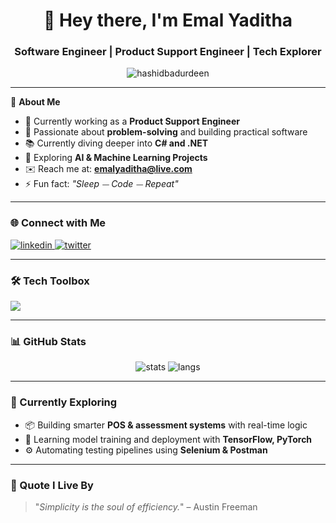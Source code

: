 <h1 align="center">👋 Hey there, I'm Emal Yaditha</h1>
<h3 align="center">Software Engineer | Product Support Engineer | Tech Explorer</h3>

<p align="center">
  <img src="https://komarev.com/ghpvc/?username=hashidbadurdeen&label=Profile%20views&color=0e75b6&style=flat" alt="hashidbadurdeen" />
</p>

---

🚀 **About Me**  
- 💼 Currently working as a **Product Support Engineer**  
- 🔧 Passionate about **problem-solving** and building practical software  
- 📚 Currently diving deeper into **C# and .NET**  
- 🤖 Exploring **AI & Machine Learning Projects**  
- ✉️ Reach me at: **emalyaditha@live.com**  
- ⚡ Fun fact: _"Sleep ⏤ Code ⏤ Repeat"_  

---

### 🌐 Connect with Me
<p align="left">
  <a href="https://linkedin.com/in/emalyaditha" target="_blank">
    <img src="https://skillicons.dev/icons?i=linkedin" alt="linkedin" />
  </a>
  <a href="https://x.com/emalyaditha" target="_blank">
    <img src="https://skillicons.dev/icons?i=twitter" alt="twitter" />
  </a>
</p>

---

### 🛠️ Tech Toolbox
<p align="left">
  <img src="https://skillicons.dev/icons?i=java,python,csharp,cpp,php,js,html,css,nodejs,mongodb,mysql,sqlite,postgresql,mssql,dotnet,flutter,androidstudio,linux,git,github,vscode,postman,figma,photoshop,illustrator" />
</p>

---

### 📊 GitHub Stats
<p align="center">
  <img src="https://github-readme-stats.vercel.app/api?username=hashidbadurdeen&show_icons=true&theme=radical" alt="stats" />
  <img src="https://github-readme-stats.vercel.app/api/top-langs/?username=hashidbadurdeen&layout=compact&theme=radical" alt="langs" />
</p>

---

### 🧠 Currently Exploring
- 📦 Building smarter **POS & assessment systems** with real-time logic  
- 🧪 Learning model training and deployment with **TensorFlow, PyTorch**  
- ⚙️ Automating testing pipelines using **Selenium & Postman**

---

### 🧩 Quote I Live By  
> "_Simplicity is the soul of efficiency._" – Austin Freeman
